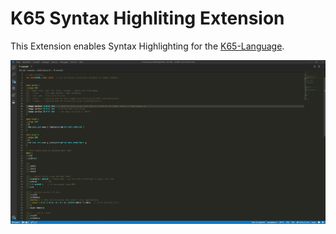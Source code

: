 # K65 Syntax Highliting Extension

This Extension enables Syntax Highlighting for the [K65-Language](http://devkk.net/wiki/index.php/K65).

![screenshot](images/screenshot.png)